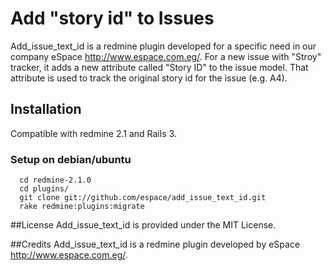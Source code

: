 # Add "story id" to Issues

Add_issue_text_id is a redmine plugin developed for a specific need in our company eSpace  http://www.espace.com.eg/.
For a new issue with "Stroy" tracker, it adds a new attribute called "Story ID" to the issue model. That attribute is used to track the original story id for the issue (e.g. A4).

## Installation

Compatible with redmine 2.1 and Rails 3.

### Setup on debian/ubuntu

  ```
    cd redmine-2.1.0
    cd plugins/
    git clone git://github.com/espace/add_issue_text_id.git              
    rake redmine:plugins:migrate
  ```

##License
Add_issue_text_id is provided under the MIT License.

##Credits
Add_issue_text_id is a redmine plugin developed by eSpace  http://www.espace.com.eg/.
